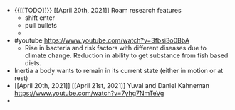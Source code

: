 - {{[[TODO]]}} [[April 20th, 2021]] Roam research features
    - shift enter
    - pull bullets
    - 
- #youtube https://www.youtube.com/watch?v=3fbsi3o0BbA
    - Rise in bacteria and risk factors with different diseases due to climate change. Reduction in ability to get substance from fish based diets.
- Inertia a body wants to remain in its current state (either in motion or at rest)
- [[April 20th, 2021]] [[April 21st, 2021]] Yuval and Daniel Kahneman https://www.youtube.com/watch?v=7yhg7NmTeVg
- 
